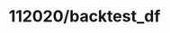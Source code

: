 ---  
schema: 112020/backtest_df,schema::112020/backtest_df  
title: 112020/backtest_df  
organization: Sample Department  
notes: Used in 2 lineage(s)  
resources:  
  - name: 112020/backtest_df 
    url: file:/Users/kensu/Customers/Kensu/LoanApproval/PROD/masterdata/prod/112020/backtest_df 
    format : Parquet  
license: None  
category:
  - Education  
maintainer: User  
maintainer_email: UserMail  
---